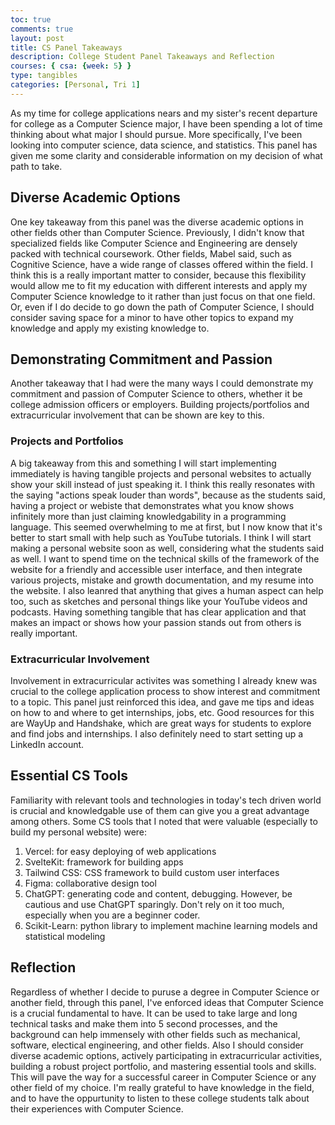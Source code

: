 ```yaml
---
toc: true
comments: true
layout: post
title: CS Panel Takeaways
description: College Student Panel Takeaways and Reflection
courses: { csa: {week: 5} }
type: tangibles
categories: [Personal, Tri 1]
---
```

As my time for college applications nears and my sister's recent departure for college as a Computer Science major, I have been spending a lot of time thinking about what major I should pursue. More specifically, I've been looking into computer science, data science, and statistics. This panel has given me some clarity and considerable information on my decision of what path to take. 

## Diverse Academic Options
One key takeaway from this panel was the diverse academic options in other fields other than Computer Science. Previously, I didn't know that specialized fields like Computer Science and Engineering are densely packed with technical coursework. Other fields, Mabel said, such as Cognitive Science, have a wide range of classes offered within the field. I think this is a really important matter to consider, because this flexibility would allow me to fit my education with different interests and apply my Computer Science knowledge to it rather than just focus on that one field. Or, even if I do decide to go down the path of Computer Science, I should consider saving space for a minor to have other topics to expand my knowledge and apply my existing knowledge to. 

## Demonstrating Commitment and Passion
Another takeaway that I had were the many ways I could demonstrate my commitment and passion of Computer Science to others, whether it be college admission officers or employers. Building projects/portfolios and extracurricular involvement that can be shown are key to this. 

### Projects and Portfolios
A big takeaway from this and something I will start implementing immediately is having tangible projects and personal websites to actually show your skill instead of just speaking it. I think this really resonates with the saying "actions speak louder than words", because as the students said, having a project or webiste that demonstrates what you know shows infinitely more than just claiming knowledgability in a programming language. This seemed overwhelming to me at first, but I now know that it's better to start small with help such as YouTube tutorials. I think I will start making a personal website soon as well, considering what the students said as well. I want to spend time on the technical skills of the framework of the website for a friendly and accessible user interface, and then integrate various projects, mistake and growth documentation, and my resume into the website. I also leanred that anything that gives a human aspect can help too, such as sketches and personal things like your YouTube videos and podcasts. Having something tangible that has clear application and that makes an impact or shows how your passion stands out from others is really important. 

### Extracurricular Involvement
Involvement in extracurricular activites was something I already knew was crucial to the college application process to show interest and commitment to a topic. This panel just reinforced this idea, and gave me tips and ideas on how to and where to get internships, jobs, etc. Good resources for this are WayUp and Handshake, which are great ways for students to explore and find jobs and internships. I also definitely need to start setting up a LinkedIn account. 

## Essential CS Tools
Familiarity with relevant tools and technologies in today's tech driven world is crucial and knowledgable use of them can give you a great advantage among others. Some CS tools that I noted that were valuable (especially to build my personal website) were:
1. Vercel: for easy deploying of web applications
2. SvelteKit: framework for building apps
3. Tailwind CSS: CSS framework to build custom user interfaces
4. Figma: collaborative design tool
5. ChatGPT: generating code and content, debugging. However, be cautious and use ChatGPT sparingly. Don't rely on it too much, especially when you are a beginner coder.
6. Scikit-Learn: python library to implement machine learning models and statistical modeling

## Reflection
Regardless of whether I decide to puruse a degree in Computer Science or another field, through this panel, I've enforced ideas that Computer Science is a crucial fundamental to have. It can be used to take large and long technical tasks and make them into 5 second processes, and the background can help immensely with other fields such as mechanical, software, electical engineering, and other fields. Also I should consider diverse academic options, actively participating in extracurricular activities, building a robust project portfolio, and mastering essential tools and skills. This will pave the way for a successful career in Computer Science or any other field of my choice. I'm really grateful to have knowledge in the field, and to have the oppurtunity to listen to these college students talk about their experiences with Computer Science. 